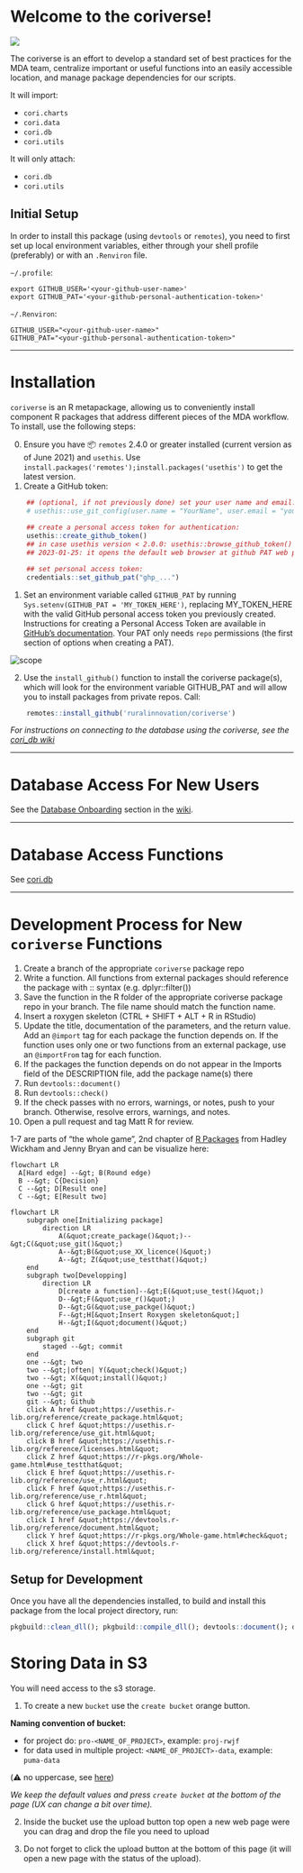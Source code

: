 # Welcome to the coriverse!

![](https://img.shields.io/badge/lifecycle-stable-green.svg)

The coriverse is an effort to develop a standard set of best practices
for the MDA team, centralize important or useful functions into an
easily accessible location, and manage package dependencies for our
scripts.

It will import:

- `cori.charts`
- `cori.data`
- `cori.db`
- `cori.utils`

It will only attach:

- `cori.db`
- `cori.utils`

## Initial Setup

In order to install this package (using `devtools` or `remotes`), you
need to first set up local environment variables, either through your
shell profile (preferably) or with an `.Renviron` file.

`~/.profile`:

    export GITHUB_USER='<your-github-user-name>'
    export GITHUB_PAT='<your-github-personal-authentication-token>'

`~/.Renviron`:

    GITHUB_USER="<your-github-user-name>"   
    GITHUB_PAT="<your-github-personal-authentication-token>"

------------------------------------------------------------------------

# Installation

`coriverse` is an R metapackage, allowing us to conveniently install
component R packages that address different pieces of the MDA workflow.
To install, use the following steps:

0.  Ensure you have :package: `remotes` 2.4.0 or greater installed
    (current version as of June 2021) and `usethis`. Use
    `install.packages('remotes');install.packages('usethis')` to get the
    latest version.
1.  Create a GitHub token:

``` r
    ## (optional, if not previously done) set your user name and email:
    # usethis::use_git_config(user.name = "YourName", user.email = "your@mail.com")
    
    ## create a personal access token for authentication:
    usethis::create_github_token() 
    ## in case usethis version < 2.0.0: usethis::browse_github_token() (or even better: update usethis!)
    ## 2023-01-25: it opens the default web browser at github PAT web page see 1.

    ## set personal access token:
    credentials::set_github_pat("ghp_...")
```

1.  Set an environment variable called `GITHUB_PAT` by running
    `Sys.setenv(GITHUB_PAT = 'MY_TOKEN_HERE')`, replacing MY_TOKEN_HERE
    with the valid GitHub personal access token you previously
    created.  
    Instructions for creating a Personal Access Token are available in
    [GitHub’s
    documentation](https://docs.github.com/en/github/authenticating-to-github/creating-a-personal-access-token).
    Your PAT only needs `repo` permissions (the first section of options
    when creating a PAT).

![scope](https://user-images.githubusercontent.com/33400922/135469840-d7076fe8-4e89-49ea-aeab-0701d3d54d12.PNG)

2.  Use the `install_github()` function to install the coriverse
    package(s), which will look for the environment variable GITHUB_PAT
    and will allow you to install packages from private repos. Call:

``` r
    remotes::install_github('ruralinnovation/coriverse')
```

*For instructions on connecting to the database using the coriverse, see
the [cori_db wiki](https://github.com/ruralinnovation/cori_db/wiki)*

------------------------------------------------------------------------

# Database Access For New Users

See the [Database Onboarding](onboarding_team_db.md) section in the
[wiki](https://ruralinnovation.github.io/wiki/).

------------------------------------------------------------------------

# Database Access Functions

See [cori.db](https://ruralinnovation.github.io/cori.db/)

------------------------------------------------------------------------

# Development Process for New `coriverse` Functions

1.  Create a branch of the appropriate `coriverse` package repo
2.  Write a function. All functions from external packages should
    reference the package with :: syntax (e.g. dplyr::filter())
3.  Save the function in the R folder of the appropriate coriverse
    package repo in your branch. The file name should match the function
    name.
4.  Insert a roxygen skeleton (CTRL + SHIFT + ALT + R in RStudio)
5.  Update the title, documentation of the parameters, and the return
    value. Add an `@import` tag for each package the function depends
    on. If the function uses only one or two functions from an external
    package, use an `@importFrom` tag for each function.
6.  If the packages the function depends on do not appear in the Imports
    field of the DESCRIPTION file, add the package name(s) there
7.  Run `devtools::document()`
8.  Run `devtools::check()`
9.  If the check passes with no errors, warnings, or notes, push to your
    branch. Otherwise, resolve errors, warnings, and notes.
10. Open a pull request and tag Matt R for review.

1-7 are parts of “the whole game”, 2nd chapter of [R
Packages](https://r-pkgs.org/) from Hadley Wickham and Jenny Bryan and
can be visualize here:

``` mermaid
flowchart LR
  A[Hard edge] --&gt; B(Round edge)
  B --&gt; C{Decision}
  C --&gt; D[Result one]
  C --&gt; E[Result two]
```

``` mermaid
flowchart LR
    subgraph one[Initializing package]
        direction LR
            A(&quot;create_package()&quot;)--&gt;C(&quot;use_git()&quot;)
            A--&gt;B(&quot;use_XX_licence()&quot;)
            A--&gt; Z(&quot;use_testthat()&quot;)
    end
    subgraph two[Developping]
        direction LR
            D[create a function]--&gt;E(&quot;use_test()&quot;)
            D--&gt;F(&quot;use_r()&quot;)
            D--&gt;G(&quot;use_packge()&quot;)
            F--&gt;H[&quot;Insert Roxygen skeleton&quot;]
            H--&gt;I(&quot;document()&quot;)
    end
    subgraph git
        staged --&gt; commit
    end
    one --&gt; two
    two --&gt;|often| Y(&quot;check()&quot;)
    two --&gt; X(&quot;install()&quot;)
    one --&gt; git
    two --&gt; git
    git --&gt; Github
    click A href &quot;https://usethis.r-lib.org/reference/create_package.html&quot;
    click C href &quot;https://usethis.r-lib.org/reference/use_git.html&quot;
    click B href &quot;https://usethis.r-lib.org/reference/licenses.html&quot;
    click Z href &quot;https://r-pkgs.org/Whole-game.html#use_testthat&quot;
    click E href &quot;https://usethis.r-lib.org/reference/use_r.html&quot;
    click F href &quot;https://usethis.r-lib.org/reference/use_r.html&quot;
    click G href &quot;https://usethis.r-lib.org/reference/use_package.html&quot;
    click I href &quot;https://devtools.r-lib.org/reference/document.html&quot;
    click Y href &quot;https://r-pkgs.org/Whole-game.html#check&quot;
    click X href &quot;https://devtools.r-lib.org/reference/install.html&quot;
```

## Setup for Development

Once you have all the dependencies installed, to build and install this
package from the local project directory, run:

``` r
pkgbuild::clean_dll(); pkgbuild::compile_dll(); devtools::document(); devtools::check(); devtools::install();
```

# Storing Data in S3

You will need access to the s3 storage.

1.  To create a new `bucket` use the `create bucket` orange button.

**Naming convention of bucket:**

- for project do: `pro-<NAME_OF_PROJECT>`, example: `proj-rwjf`  
- for data used in multiple project: `<NAME_OF_PROJECT>-data`, example:
  `puma-data`

(⚠️ no uppercase, see
[here](https://docs.aws.amazon.com/AmazonS3/latest/userguide/bucketnamingrules.html))

*We keep the default values and press `create bucket` at the bottom of
the page (UX can change a bit over time).*

2.  Inside the bucket use the upload button top open a new web page were
    you can drag and drop the file you need to upload

3.  Do not forget to click the upload button at the bottom of this page
    (it will open a new page with the status of the upload).

